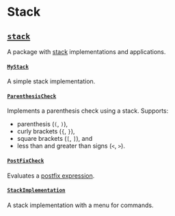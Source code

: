# Stack

## [`stack`](stack/)

A package with [stack](<https://en.wikipedia.org/wiki/Stack_(abstract_data_type)>) implementations and applications.

#### [`MyStack`](stack/MyStack.java)

A simple stack implementation.

#### [`ParenthesisCheck`](stack/ParenthesisCheck.java)

Implements a parenthesis check using a stack.
Supports:

- parenthesis (`(`, `)`),
- curly brackets (`{`, `}`),
- square brackets (`[`, `]`), and
- less than and greater than signs (`<`, `>`).

#### [`PostFixCheck`](stack/PostFixCheck.java)

Evaluates a [postfix expression](https://en.wikipedia.org/wiki/Reverse_Polish_notation).

#### [`StackImplementation`](stack/StackImplementation.java)

A stack implementation with a menu for commands.
